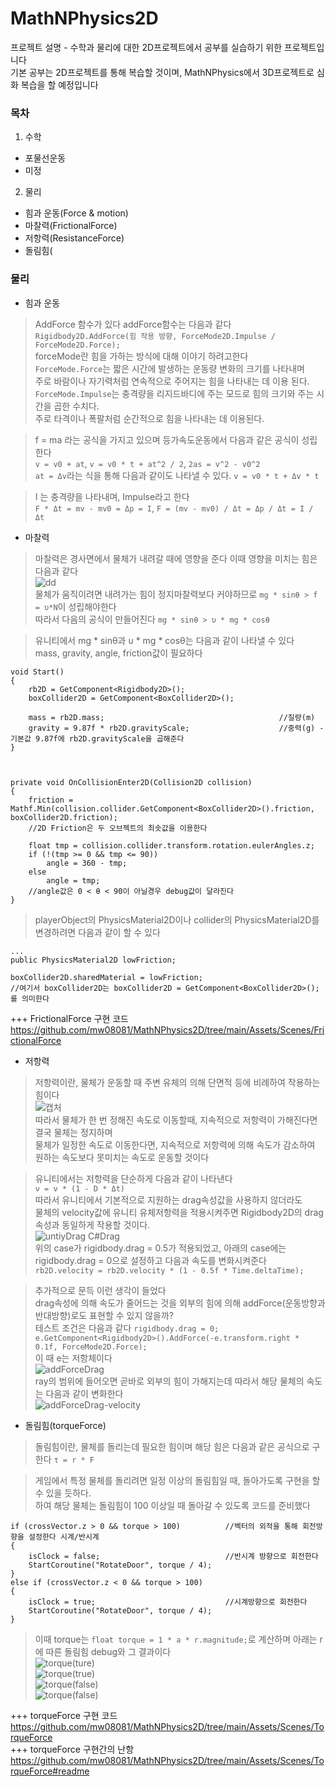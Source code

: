 # MathNPhysics2D
프로젝트 설명 - 수학과 물리에 대한 2D프로젝트에서 공부를 실습하기 위한 프로젝트입니다  
기본 공부는 2D프로젝트를 통해 복습할 것이며, MathNPhysics에서 3D프로젝트로 심화 복습을 할 예정입니다

### 목차
1. 수학
- 포물선운동
- 미정
2. 물리
- 힘과 운동(Force & motion)
- 마찰력(FrictionalForce)
- 저항력(ResistanceForce)
- 돌림힘(


### 물리
- 힘과 운동
> AddForce 함수가 있다 addForce함수는 다음과 같다  
`Rigidbody2D.AddForce(힘 작용 방향, ForceMode2D.Impulse / ForceMode2D.Force);`  
forceMode란 힘을 가하는 방식에 대해 이야기 하려고한다  
`ForceMode.Force`는 짧은 시간에 발생하는 운동량 변화의 크기를 나타내며  
주로 바람이나 자기력처럼 연속적으로 주어지는 힘을 나타내는 데 이용 된다.  
`ForceMode.Impulse`는 충격량을 리지드바디에 주는 모드로 힘의 크기와 주는 시간을 곱한 수치다.  
주로 타격이나 폭팔처럼 순간적으로 힘을 나타내는 데 이용된다.  

> f = ma 라는 공식을 가지고 있으며 등가속도운동에서 다음과 같은 공식이 성립한다  
`v = v0 + at`, `v = v0 * t + at^2 / 2`, `2as = v^2 - v0^2`  
`at = Δv`라는 식을 통해 다음과 같이도 나타낼 수 있다. `v = v0 * t + Δv * t`  

> I 는 충격량을 나타내며, Impulse라고 한다  
`F * Δt = mv - mv0 = Δp = I`, `F = (mv - mv0) / Δt = Δp / Δt = I / Δt`

  
- 마찰력
> 마찰력은 경사면에서 물체가 내려갈 때에 영향을 준다 이때 영향을 미치는 힘은 다음과 같다  
![dd](https://user-images.githubusercontent.com/58582985/135465058-41df773b-7410-448b-8e5d-86e988766142.gif)  
물체가 움직이려면 내려가는 힘이 정지마찰력보다 커야하므로 `mg * sinθ > f = υ*N`이 성립해야한다  
따라서 다음의 공식이 만들어진다 `mg * sinθ > υ * mg * cosθ `  
  
  

> 유니티에서 mg * sinθ과 υ * mg * cosθ는 다음과 같이 나타낼 수 있다  
mass, gravity, angle, friction값이 필요하다 
```
void Start()
{
    rb2D = GetComponent<Rigidbody2D>();
    boxCollider2D = GetComponent<BoxCollider2D>();

    mass = rb2D.mass;                                       //질량(m)
    gravity = 9.87f * rb2D.gravityScale;                    //중력(g) - 기본값 9.87f에 rb2D.gravityScale을 곱해준다
}



private void OnCollisionEnter2D(Collision2D collision)
{
    friction = Mathf.Min(collision.collider.GetComponent<BoxCollider2D>().friction, boxCollider2D.friction);                
    //2D Friction은 두 오브젝트의 최솟값을 이용한다

    float tmp = collision.collider.transform.rotation.eulerAngles.z;                                                        
    if (!(tmp >= 0 && tmp <= 90))
        angle = 360 - tmp;
    else
        angle = tmp;
    //angle값은 0 < θ < 90이 아닐경우 debug값이 달라진다
}
```

> playerObject의 PhysicsMaterial2D이나 collider의 PhysicsMaterial2D를 변경하려면 다음과 같이 할 수 있다
```
...
public PhysicsMaterial2D lowFriction;

boxCollider2D.sharedMaterial = lowFriction;               
//여기서 boxCollider2D는 boxCollider2D = GetComponent<BoxCollider2D>();를 의미한다
```
  +++ FrictionalForce 구현 코드  
  https://github.com/mw08081/MathNPhysics2D/tree/main/Assets/Scenes/FrictionalForce  
  
- 저항력
> 저항력이란, 물체가 운동할 때 주변 유체의 의해 단면적 등에 비례하여 작용하는 힘이다  
![캡처](https://user-images.githubusercontent.com/58582985/135581839-eeb68da4-44a7-4923-81ef-0323044b71bf.PNG)  
따라서 물체가 한 번 정해진 속도로 이동할때, 지속적으로 저항력이 가해진다면 결국 물체는 정지하며  
물체가 일정한 속도로 이동한다면, 지속적으로 저항력에 의해 속도가 감소하여 원하는 속도보다 못미치는 속도로 운동할 것이다  

> 유니티에서는 저항력을 단순하게 다음과 같이 나타낸다  
`ν = ν * (1 - D * Δt)`  
따라서 유니티에서 기본적으로 지원하는 drag속성값을 사용하지 않더라도  
물체의 velocity값에 유니티 유체저항력을 적용시켜주면 Rigidbody2D의 drag속성과 동일하게 작용할 것이다.  
![untiyDrag C#Drag](https://user-images.githubusercontent.com/58582985/135586069-42302e87-1def-4b60-aebd-06c7ba5e6649.gif)  
위의 case가 rigidbody.drag = 0.5가 적용되었고, 아래의 case에는 rigidbody.drag = 0으로 설정하고 다음과 속도를 변화시켜준다  
`rb2D.velocity = rb2D.velocity * (1 - 0.5f * Time.deltaTime);`  
  
> 추가적으로 문득 이런 생각이 들었다  
drag속성에 의해 속도가 줄어드는 것을 외부의 힘에 의해 addForce(운동방향과 반대방향)로도 표현할 수 있지 않을까?  
테스트 조건은 다음과 같다 `rigidbody.drag = 0;`  
`e.GetComponent<Rigidbody2D>().AddForce(-e.transform.right * 0.1f, ForceMode2D.Force);`  
이 때 e는 저항체이다  
![addForceDrag](https://user-images.githubusercontent.com/58582985/135586978-fc276b4a-b72e-4aab-b479-2233bfd6ad20.gif)  
ray의 범위에 들어오면 곧바로 외부의 힘이 가해지는데 따라서 해당 물체의 속도는 다음과 같이 변화한다  
![addForceDrag-velocity](https://user-images.githubusercontent.com/58582985/135587540-3185837d-f1dc-4a20-a777-4fdbb38eb13a.gif)


- 돌림힘(torqueForce)
> 돌림힘이란, 물체를 돌리는데 필요한 힘이며 해당 힘은 다음과 같은 공식으로 구한다 `τ = r * F`  

> 게임에서 특정 물체를 돌리려면 일정 이상의 돌림힘일 때, 돌아가도록 구현을 할 수 있을 듯하다.  
하여 해당 물체는 돌림힘이 100 이상일 때 돌아갈 수 있도록 코드를 준비했다   
```  
if (crossVector.z > 0 && torque > 100)          //벡터의 외적을 통해 회전방향을 설정한다 시계/반시계
{
    isClock = false;                            //반시계 방향으로 회전한다
    StartCoroutine("RotateDoor", torque / 4);
}
else if (crossVector.z < 0 && torque > 100)
{
    isClock = true;                             //시계방향으로 회전한다 
    StartCoroutine("RotateDoor", torque / 4);
}
```  
> 이때 torque는 `float torque = 1 * a * r.magnitude;`로 계산하며 아래는 r에 따른 돌림힘 debug와 그 결과이다  
![torque(ture)](https://user-images.githubusercontent.com/58582985/135825184-0e87ec85-ecba-43ef-b0b8-04c0324f4141.PNG)  
![torque(true)](https://user-images.githubusercontent.com/58582985/135825179-dcdd4c2d-c7e7-4142-bd82-271f37f4fa7e.gif)  
![torque(false)](https://user-images.githubusercontent.com/58582985/135825175-8d246cc7-a85e-416e-8166-af91ce335a89.PNG)  
![torque(false)](https://user-images.githubusercontent.com/58582985/135825178-8408657a-d65e-4f5f-b16d-c5e89f1adf64.gif)  


 +++ torqueForce 구현 코드  
 https://github.com/mw08081/MathNPhysics2D/tree/main/Assets/Scenes/TorqueForce  
 +++ torqueForce 구현간의 난항  
 https://github.com/mw08081/MathNPhysics2D/tree/main/Assets/Scenes/TorqueForce#readme  
